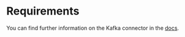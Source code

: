 # Requirements
<!-- to be updated -->
You can find further information on the Kafka connector in the [docs](https://docs.open-metadata.org/connectors/mlmodel/mlflow).